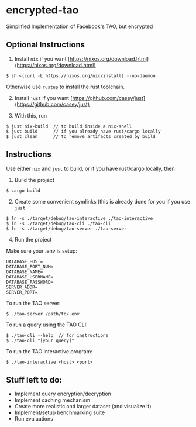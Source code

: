 # encrypted-tao
Simplified Implementation of Facebook's TAO, but encrypted

## Optional Instructions
1. Install `nix` if you want [https://nixos.org/download.html](https://nixos.org/download.html)
```
$ sh <(curl -L https://nixos.org/nix/install) --no-daemon
```
Otherwise use [`rustup`](https://github.com/rust-lang/rustup) to install the rust toolchain.

2. Install `just` if you want [https://github.com/casey/just](https://github.com/casey/just)

3. With this, run
```
$ just nix-build  // to build inside a nix-shell
$ just build      // if you already have rust/cargo locally
$ just clean      // to remove artifacts created by build
```

## Instructions
Use either `nix` and `just` to build, or if you have rust/cargo locally, then

1. Build the project
```
$ cargo build
```

2. Create some convenient symlinks (this is already done for you if you use `just`
```
$ ln -s ./target/debug/tao-interactive ./tao-interactive
$ ln -s ./target/debug/tao-cli ./tao-cli
$ ln -s ./target/debug/tao-server ./tao-server
```

4. Run the project

Make sure your .env is setup:
```
DATABASE_HOST=
DATABASE_PORT_NUM=
DATABASE_NAME=
DATABASE_USERNAME=
DATABASE_PASSWORD=
SERVER_ADDR=
SERVER_PORT=
```

To run the TAO server:
```
$ ./tao-server /path/to/.env
```

To run a query using the TAO CLI:
```
$ ./tao-cli --help  // for instructions
$ ./tao-cli "[your query]"
```

To run the TAO interactive program:
```
$ ./tao-interactive <host> <port>
```


## Stuff left to do:
- Implement query encryption/decryption 
- Implement caching mechanism
- Create more realistic and larger dataset (and visualize it)
- Implement/setup benchmarking suite
- Run evaluations
